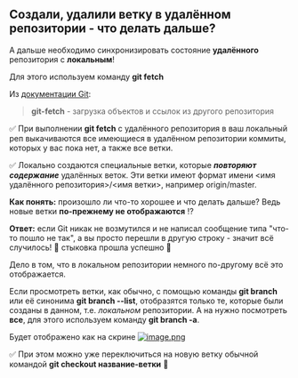 ## Создали, удалили ветку в удалённом репозитории - что делать дальше? ##

А дальше необходимо синхронизировать состояние **удалённого** репозитория с **локальным**!

Для этого используем команду **git fetch**

Из [документации Git](https://git-scm.com/docs/git-fetch):
> **git-fetch** - загрузка объектов и ссылок из другого репозитория

:white_check_mark: При выполнении **git fetch** с удалённого репозитория в ваш локальный реп
выкачиваются все имеющиеся в удалённом репозитории коммиты, которых у вас пока нет,
а также все ветки.

:white_check_mark: Локально создаются специальные ветки, которые ***повторяют содержание***
удалённых веток. Эти ветки имеют формат имени <имя удалённого репозитория>/<имя ветки>, например origin/master.

**Как понять:** произошло ли что-то хорошее и что делать дальше?
Ведь новые ветки **по-прежнему не отображаются** :interrobang:

**Ответ:** если Git никак не возмутился и не написал сообщение типа "что-то пошло не так",
а вы просто перешли в другую строку - значит всё случилось! 🌟 стыковка прошла успешно 🚀

Дело в том, что в локальном репозитории немного по-другому всё это отображается.

Если просмотреть ветки, как обычно, с помощью команды **git branch** или её синонима **git branch --list**,
отобразятся только те, которые были созданы в данном, т.е. *локальном*  репозитории.
А на нужно посмотреть **все**, для этого используем команду **git branch -a**.

Будет отображено как на скрине
[![image.png](https://i.postimg.cc/BvGSMD6j/image.png)](https://postimg.cc/75mrL5S4)

:white_check_mark: При этом можно уже переключиться на новую ветку обычной командой **git checkout название-ветки** 👏
